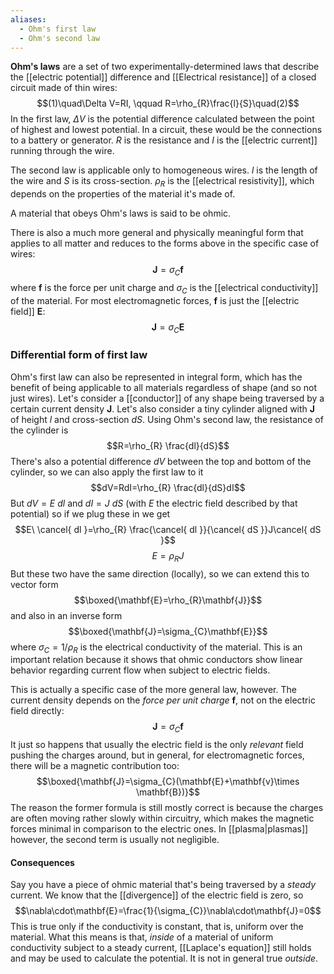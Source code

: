 ```yaml
---
aliases:
  - Ohm's first law
  - Ohm's second law
---
```

**Ohm's laws** are a set of two experimentally-determined laws that describe the [[electric potential]] difference and [[Electrical resistance]] of a closed circuit made of thin wires:
$$(1)\quad\Delta V=RI, \qquad R=\rho_{R}\frac{l}{S}\quad(2)$$
In the first law, $\Delta V$ is the potential difference calculated between the point of highest and lowest potential. In a circuit, these would be the connections to a battery or generator. $R$ is the resistance and $I$ is the [[electric current]] running through the wire. 

The second law is applicable only to homogeneous wires. $l$ is the length of the wire and $S$ is its cross-section. $\rho_{R}$ is the [[electrical resistivity]], which depends on the properties of the material it's made of.

A material that obeys Ohm's laws is said to be ohmic.

There is also a much more general and physically meaningful form that applies to all matter and reduces to the forms above in the specific case of wires:
$$\mathbf{J}=\sigma_{C}\mathbf{f}$$
where $\mathbf{f}$ is the force per unit charge and $\sigma_{C}$ is the [[electrical conductivity]] of the material. For most electromagnetic forces, $\mathbf{f}$ is just the [[electric field]] $\mathbf{E}$:
$$\mathbf{J}=\sigma_{C}\mathbf{E}$$
### Differential form of first law
Ohm's first law can also be represented in integral form, which has the benefit of being applicable to all materials regardless of shape (and so not just wires). Let's consider a [[conductor]] of any shape being traversed by a certain current density $\mathbf{J}$. Let's also consider a tiny cylinder aligned with $\mathbf{J}$ of height $l$ and cross-section $dS$. Using Ohm's second law, the resistance of the cylinder is
$$R=\rho_{R} \frac{dl}{dS}$$
There's also a potential difference $dV$ between the top and bottom of the cylinder, so we can also apply the first law to it
$$dV=RdI=\rho_{R} \frac{dl}{dS}dI$$
But $dV=E\ dl$ and $dI=J\ dS$ (with $E$ the electric field described by that potential) so if we plug these in we get
$$E\ \cancel{ dl }=\rho_{R} \frac{\cancel{ dl }}{\cancel{ dS }}J\cancel{ dS }$$
$$E=\rho_{R}J$$
But these two have the same direction (locally), so we can extend this to vector form
$$\boxed{\mathbf{E}=\rho_{R}\mathbf{J}}$$
and also in an inverse form
$$\boxed{\mathbf{J}=\sigma_{C}\mathbf{E}}$$
where $\sigma_{C}=1/\rho_{R}$ is the electrical conductivity of the material. This is an important relation because it shows that ohmic conductors show linear behavior regarding current flow when subject to electric fields.

This is actually a specific case of the more general law, however. The current density depends on the *force per unit charge* $\mathbf{f}$, not on the electric field directly:
$$\mathbf{J}=\sigma_{C}\mathbf{f}$$
It just so happens that usually the electric field is the only *relevant* field pushing the charges around, but in general, for electromagnetic forces, there will be a magnetic contribution too:
$$\boxed{\mathbf{J}=\sigma_{C}(\mathbf{E}+\mathbf{v}\times \mathbf{B})}$$
The reason the former formula is still mostly correct is because the charges are often moving rather slowly within circuitry, which makes the magnetic forces minimal in comparison to the electric ones. In [[plasma|plasmas]] however, the second term is usually not negligible.
#### Consequences
Say you have a piece of ohmic material that's being traversed by a *steady* current. We know that the [[divergence]] of the electric field is zero, so
$$\nabla\cdot\mathbf{E}=\frac{1}{\sigma_{C}}\nabla\cdot\mathbf{J}=0$$
This is true only if the conductivity is constant, that is, uniform over the material. What this means is that, *inside* of a material of uniform conductivity subject to a steady current, [[Laplace's equation]] still holds and may be used to calculate the potential. It is not in general true *outside*.